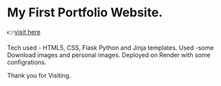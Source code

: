 # My First Portfolio Website.
👉[visit here](https://anup-portfolio.onrender.com)

Tech used - HTML5, CSS, Flask Python and Jinja templates. 
Used -some Download images and personal images. 
Deployed on Render with some configrations.

Thank you for Visiting.
